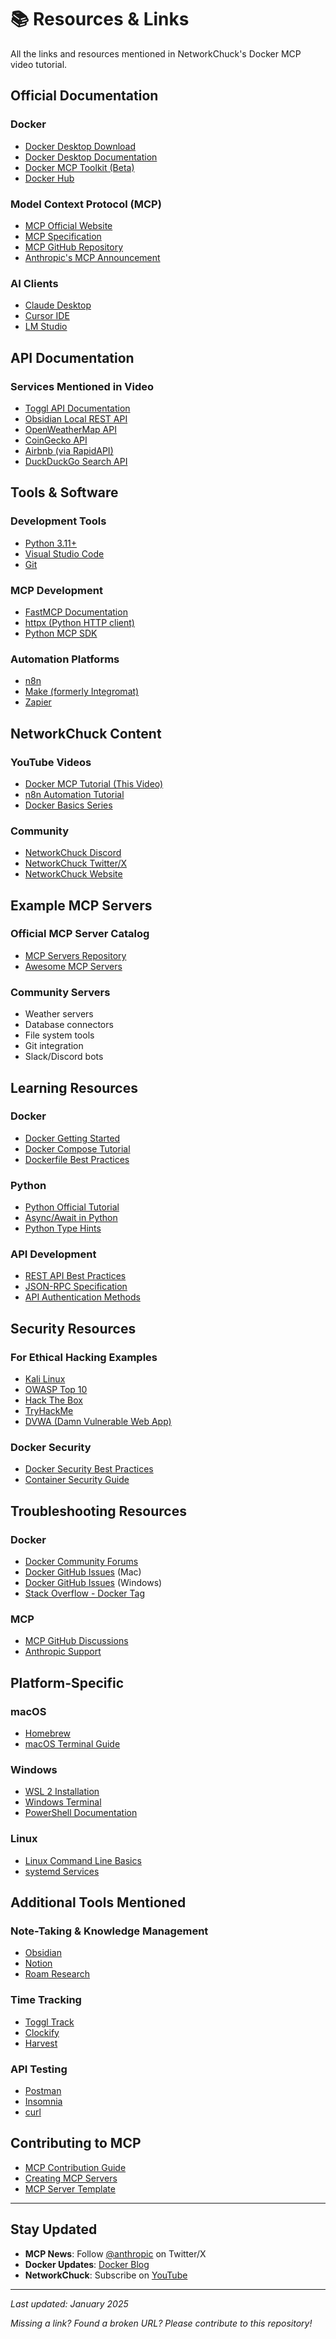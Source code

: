 # 📚 Resources & Links

All the links and resources mentioned in NetworkChuck's Docker MCP video tutorial.

## Official Documentation

### Docker
- [Docker Desktop Download](https://www.docker.com/products/docker-desktop/)
- [Docker Desktop Documentation](https://docs.docker.com/desktop/)
- [Docker MCP Toolkit (Beta)](https://docs.docker.com/desktop/mcp/)
- [Docker Hub](https://hub.docker.com/)

### Model Context Protocol (MCP)
- [MCP Official Website](https://modelcontextprotocol.io/)
- [MCP Specification](https://spec.modelcontextprotocol.io/)
- [MCP GitHub Repository](https://github.com/modelcontextprotocol/specification)
- [Anthropic's MCP Announcement](https://www.anthropic.com/news/model-context-protocol)

### AI Clients
- [Claude Desktop](https://claude.ai/download)
- [Cursor IDE](https://cursor.sh/)
- [LM Studio](https://lmstudio.ai/)

## API Documentation

### Services Mentioned in Video
- [Toggl API Documentation](https://developers.toggl.com/docs/)
- [Obsidian Local REST API](https://github.com/coddingtonbear/obsidian-local-rest-api)
- [OpenWeatherMap API](https://openweathermap.org/api)
- [CoinGecko API](https://www.coingecko.com/en/api)
- [Airbnb (via RapidAPI)](https://rapidapi.com/3b-data-3b-data-default/api/airbnb13/)
- [DuckDuckGo Search API](https://duckduckgo.com/api)

## Tools & Software

### Development Tools
- [Python 3.11+](https://www.python.org/downloads/)
- [Visual Studio Code](https://code.visualstudio.com/)
- [Git](https://git-scm.com/)

### MCP Development
- [FastMCP Documentation](https://github.com/jlowin/fastmcp)
- [httpx (Python HTTP client)](https://www.encode.io/httpx/)
- [Python MCP SDK](https://pypi.org/project/mcp/)

### Automation Platforms
- [n8n](https://n8n.io/)
- [Make (formerly Integromat)](https://www.make.com/)
- [Zapier](https://zapier.com/)

## NetworkChuck Content

### YouTube Videos
- [Docker MCP Tutorial (This Video)](https://youtube.com/@NetworkChuck)
- [n8n Automation Tutorial](https://youtube.com/@NetworkChuck)
- [Docker Basics Series](https://youtube.com/@NetworkChuck)

### Community
- [NetworkChuck Discord](https://discord.gg/networkchuck)
- [NetworkChuck Twitter/X](https://twitter.com/networkchuck)
- [NetworkChuck Website](https://networkchuck.com/)

## Example MCP Servers

### Official MCP Server Catalog
- [MCP Servers Repository](https://github.com/modelcontextprotocol/servers)
- [Awesome MCP Servers](https://github.com/punkpeye/awesome-mcp-servers)

### Community Servers
- Weather servers
- Database connectors
- File system tools
- Git integration
- Slack/Discord bots

## Learning Resources

### Docker
- [Docker Getting Started](https://docs.docker.com/get-started/)
- [Docker Compose Tutorial](https://docs.docker.com/compose/gettingstarted/)
- [Dockerfile Best Practices](https://docs.docker.com/develop/develop-images/dockerfile_best-practices/)

### Python
- [Python Official Tutorial](https://docs.python.org/3/tutorial/)
- [Async/Await in Python](https://docs.python.org/3/library/asyncio.html)
- [Python Type Hints](https://docs.python.org/3/library/typing.html)

### API Development
- [REST API Best Practices](https://restfulapi.net/)
- [JSON-RPC Specification](https://www.jsonrpc.org/)
- [API Authentication Methods](https://swagger.io/docs/specification/authentication/)

## Security Resources

### For Ethical Hacking Examples
- [Kali Linux](https://www.kali.org/)
- [OWASP Top 10](https://owasp.org/www-project-top-ten/)
- [Hack The Box](https://www.hackthebox.com/)
- [TryHackMe](https://tryhackme.com/)
- [DVWA (Damn Vulnerable Web App)](https://github.com/digininja/DVWA)

### Docker Security
- [Docker Security Best Practices](https://docs.docker.com/develop/security-best-practices/)
- [Container Security Guide](https://www.nist.gov/publications/application-container-security-guide)

## Troubleshooting Resources

### Docker
- [Docker Community Forums](https://forums.docker.com/)
- [Docker GitHub Issues](https://github.com/docker/for-mac/issues) (Mac)
- [Docker GitHub Issues](https://github.com/docker/for-win/issues) (Windows)
- [Stack Overflow - Docker Tag](https://stackoverflow.com/questions/tagged/docker)

### MCP
- [MCP GitHub Discussions](https://github.com/modelcontextprotocol/specification/discussions)
- [Anthropic Support](https://support.anthropic.com/)

## Platform-Specific

### macOS
- [Homebrew](https://brew.sh/)
- [macOS Terminal Guide](https://support.apple.com/guide/terminal/welcome/mac)

### Windows
- [WSL 2 Installation](https://docs.microsoft.com/en-us/windows/wsl/install)
- [Windows Terminal](https://aka.ms/terminal)
- [PowerShell Documentation](https://docs.microsoft.com/en-us/powershell/)

### Linux
- [Linux Command Line Basics](https://ubuntu.com/tutorials/command-line-for-beginners)
- [systemd Services](https://www.freedesktop.org/software/systemd/man/systemd.service.html)

## Additional Tools Mentioned

### Note-Taking & Knowledge Management
- [Obsidian](https://obsidian.md/)
- [Notion](https://www.notion.so/)
- [Roam Research](https://roamresearch.com/)

### Time Tracking
- [Toggl Track](https://toggl.com/track/)
- [Clockify](https://clockify.me/)
- [Harvest](https://www.getharvest.com/)

### API Testing
- [Postman](https://www.postman.com/)
- [Insomnia](https://insomnia.rest/)
- [curl](https://curl.se/)

## Contributing to MCP

- [MCP Contribution Guide](https://github.com/modelcontextprotocol/specification/blob/main/CONTRIBUTING.md)
- [Creating MCP Servers](https://modelcontextprotocol.io/docs/concepts/servers)
- [MCP Server Template](https://github.com/modelcontextprotocol/server-template)

---

## Stay Updated

- **MCP News**: Follow [@anthropic](https://twitter.com/anthropic) on Twitter/X
- **Docker Updates**: [Docker Blog](https://www.docker.com/blog/)
- **NetworkChuck**: Subscribe on [YouTube](https://youtube.com/@NetworkChuck)

---

*Last updated: January 2025*

*Missing a link? Found a broken URL? Please contribute to this repository!*